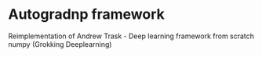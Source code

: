 # Autogradnp framework

Reimplementation of Andrew Trask - Deep learning framework from scratch numpy (Grokking Deeplearning)